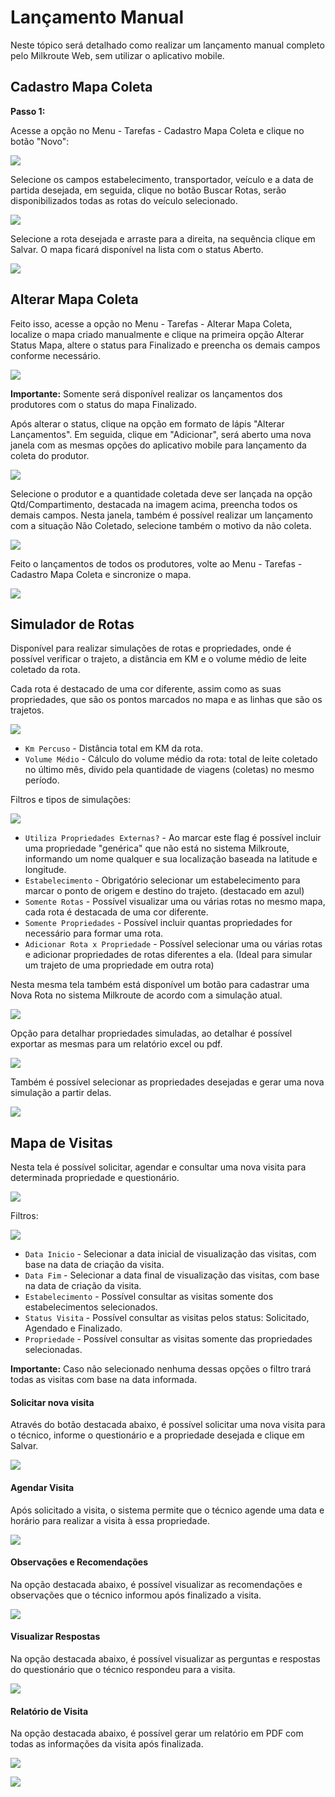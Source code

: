 # Lançamento Manual

Neste tópico será detalhado como realizar um lançamento manual completo pelo Milkroute Web, sem utilizar o aplicativo mobile. 

## Cadastro Mapa Coleta

**Passo 1:** 

Acesse a opção no Menu - Tarefas - Cadastro Mapa Coleta e clique no botão "Novo": 

![](./img/lancamentoManual/img1.png)

Selecione os campos estabelecimento, transportador, veículo e a data de partida desejada, em seguida, clique no botão Buscar Rotas, serão disponibilizados todas as rotas do veículo selecionado.

![](./img/lancamentoManual/img2.png)

Selecione a rota desejada e arraste para a direita, na sequência clique em Salvar. O mapa ficará disponível na lista com o status Aberto. 

![](./img/lancamentoManual/img3.png)

## Alterar Mapa Coleta

Feito isso, acesse a opção no Menu - Tarefas - Alterar Mapa Coleta, localize o mapa criado manualmente e clique na primeira opção Alterar Status Mapa, altere o status para Finalizado e preencha os demais campos conforme necessário. 

![](./img/lancamentoManual/img4.png)

**Importante:** Somente será disponível realizar os lançamentos dos produtores com o status do mapa Finalizado. 

Após alterar o status, clique na opção em formato de lápis "Alterar Lançamentos". Em seguida, clique em "Adicionar", será aberto uma nova janela com as mesmas opções do aplicativo mobile para lançamento da coleta do produtor. 

![](./img/lancamentoManual/img5.png)

Selecione o produtor e a quantidade coletada deve ser lançada na opção Qtd/Compartimento, destacada na imagem acima, preencha todos os demais campos. Nesta janela, também é possível realizar um lançamento com a situação Não Coletado, selecione também o motivo da não coleta. 

![](./img/lancamentoManual/img6.png)

Feito o lançamentos de todos os produtores, volte ao Menu - Tarefas - Cadastro Mapa Coleta e sincronize o mapa. 

![](./img/lancamentoManual/img7.png)

## Simulador de Rotas

Disponível para realizar simulações de rotas e propriedades, onde é possível verificar o trajeto, a distância em KM e o volume médio de leite coletado da rota. 

Cada rota é destacado de uma cor diferente, assim como as suas propriedades, que são os pontos marcados no mapa e as linhas que são os trajetos. 

![](./img/releases/1.2.27/img9.png)

* `Km Percuso` - Distância total em KM da rota.
* `Volume Médio` - Cálculo do volume médio da rota: total de leite coletado no último mês, divido pela quantidade de viagens (coletas) no mesmo período. 

Filtros e tipos de simulações:

![](./img/releases/1.2.27/img10.png)

* `Utiliza Propriedades Externas?` - Ao marcar este flag é possível incluir uma propriedade "genérica" que não está no sistema Milkroute, informando um nome qualquer e sua localização baseada na latitude e longitude. 
* `Estabelecimento` - Obrigatório selecionar um estabelecimento para marcar o ponto de origem e destino do trajeto. (destacado em azul)
* `Somente Rotas` - Possível visualizar uma ou várias rotas no mesmo mapa, cada rota é destacada de uma cor diferente.
* `Somente Propriedades` - Possível incluir quantas propriedades for necessário para formar uma rota. 
* `Adicionar Rota x Propriedade` - Possível selecionar uma ou várias rotas e adicionar propriedades de rotas diferentes a ela. (Ideal para simular um trajeto de uma propriedade em outra rota)

Nesta mesma tela também está disponível um botão para cadastrar uma Nova Rota no sistema Milkroute de acordo com a simulação atual.

![](./img/releases/1.2.27/img11.png)

Opção para detalhar propriedades simuladas, ao detalhar é possível exportar as mesmas para um relatório excel ou pdf. 

![](./img/releases/1.2.27/img12.png)

Também é possível selecionar as propriedades desejadas e gerar uma nova simulação a partir delas. 

![](./img/releases/1.2.27/img13.png)

## Mapa de Visitas

Nesta tela é possível solicitar, agendar e consultar uma nova visita para determinada propriedade e questionário. 

![](./img/tarefas/imagem1.png)

Filtros:

![](./img/tarefas/imagem2.png)

* `Data Inicio` - Selecionar a data inicial de visualização das visitas, com base na data de criação da visita. 
* `Data Fim` - Selecionar a data final de visualização das visitas, com base na data de criação da visita.
* `Estabelecimento` - Possível consultar as visitas somente dos estabelecimentos selecionados.
* `Status Visita` - Possível consultar as visitas pelos status: Solicitado, Agendado e Finalizado. 
* `Propriedade` - Possível consultar as visitas somente das propriedades selecionadas.

**Importante:** Caso não selecionado nenhuma dessas opções o filtro trará todas as visitas com base na data informada. 

#### Solicitar nova visita

Através do botão destacada abaixo, é possível solicitar uma nova visita para o técnico, informe o questionário e a propriedade desejada e clique em Salvar.

![](./img/tarefas/imagem3.png)

#### Agendar Visita

Após solicitado a visita, o sistema permite que o técnico agende uma data e horário para realizar a visita à essa propriedade.

![](./img/tarefas/imagem4.png)

#### Observações e Recomendações

Na opção destacada abaixo, é possível visualizar as recomendações e observações que o técnico informou após finalizado a visita.

![](./img/tarefas/imagem5.png)

#### Visualizar Respostas

Na opção destacada abaixo, é possível visualizar as perguntas e respostas do questionário que o técnico respondeu para a visita. 

![](./img/tarefas/imagem6.png)

#### Relatório de Visita

Na opção destacada abaixo, é possível gerar um relatório em PDF com todas as informações da visita após finalizada. 

![](./img/tarefas/imagem7.png) 

![](./img/tarefas/imagem8.png) 